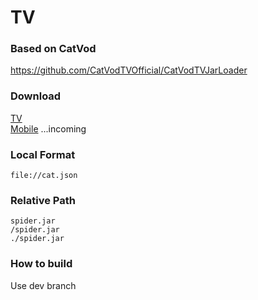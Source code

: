 # TV

### Based on CatVod  
https://github.com/CatVodTVOfficial/CatVodTVJarLoader

### Download
[TV](https://github.com/FongMi/TV/blob/main/release/leanback.apk?raw=true "leanback.apk")  
[Mobile](https://github.com/FongMi/TV/ "mobile.apk")  ...incoming

### Local Format
    file://cat.json

### Relative Path
    spider.jar
    /spider.jar
    ./spider.jar
    
### How to build
Use dev branch
